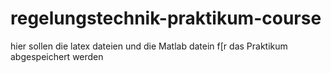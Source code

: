 # regelungstechnik-praktikum-course
hier sollen die latex dateien und die Matlab datein f[r das Praktikum abgespeichert werden
